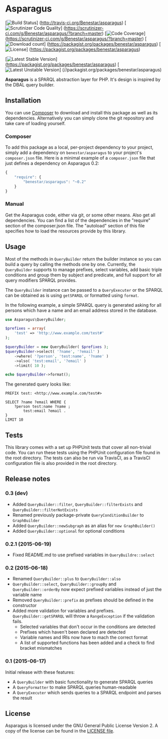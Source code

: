 # Asparagus

[![Build Status](https://secure.travis-ci.org/Benestar/asparagus.png?branch=master)]
(http://travis-ci.org/Benestar/asparagus)
[![Scrutinizer Code Quality](https://scrutinizer-ci.com/g/Benestar/asparagus/badges/quality-score.png?b=master)]
(https://scrutinizer-ci.com/g/Benestar/asparagus/?branch=master)
[![Code Coverage](https://scrutinizer-ci.com/g/Benestar/asparagus/badges/coverage.png?b=master)]
(https://scrutinizer-ci.com/g/Benestar/asparagus/?branch=master)
[![Download count](https://poser.pugx.org/benestar/asparagus/d/total.png)]
(https://packagist.org/packages/benestar/asparagus)
[![License](https://poser.pugx.org/benestar/asparagus/license.svg)]
(https://packagist.org/packages/benestar/asparagus)

[![Latest Stable Version](https://poser.pugx.org/benestar/asparagus/version.png)]
(https://packagist.org/packages/benestar/asparagus)
[![Latest Unstable Version](https://poser.pugx.org/benestar/asparagus/v/unstable.svg)]
(//packagist.org/packages/benestar/asparagus)

**Asparagus** is a SPARQL abstraction layer for PHP. It's design is inspired
by the DBAL query builder.

## Installation

You can use [Composer](http://getcomposer.org/) to download and install
this package as well as its dependencies. Alternatively you can simply clone
the git repository and take care of loading yourself.

### Composer

To add this package as a local, per-project dependency to your project, simply add a
dependency on `benestar/asparagus` to your project's `composer.json` file.
Here is a minimal example of a `composer.json` file that just defines a dependency on
Asparagus 0.2:

```js
{
    "require": {
        "benestar/asparagus": "~0.2"
    }
}
```

### Manual

Get the Asparagus code, either via git, or some other means. Also get all dependencies.
You can find a list of the dependencies in the "require" section of the composer.json file.
The "autoload" section of this file specifies how to load the resources provide by this library.

## Usage

Most of the methods in `QueryBuilder` return the builder instance so you can build a query
by calling the methods one by one. Currently, the `QueryBuilder` supports to manage prefixes,
select variables, add basic triple conditions and group them by subject and predicate, and
full support for all query modifiers SPARQL provides.

The `QueryBuilder` instance can be passed to a `QueryExecuter` or the SPARQL can be obtained
as is using `getSPARQL` or formatted using `format`.

In the following example, a simple SPARQL query is generated asking for all persons which
have a name and an email address stored in the database.

```php
use Asparagus\QueryBuilder;

$prefixes = array(
	'test' => 'http://www.example.com/test#'
);

$queryBuilder = new QueryBuilder( $prefixes );
$queryBuilder->select( '?name', '?email' )
	->where( '?person', 'test:name', '?name' )
	->also( 'test:email', '?email' )
	->limit( 10 );

echo $queryBuilder->format();
```

The generated query looks like:

```sparql
PREFIX test: <http://www.example.com/test#>

SELECT ?name ?email WHERE {
	?person test:name ?name ;
		test:email ?email .
}
LIMIT 10
```

## Tests

This library comes with a set up PHPUnit tests that cover all non-trivial code. You can run these
tests using the PHPUnit configuration file found in the root directory. The tests can also be run
via TravisCI, as a TravisCI configuration file is also provided in the root directory.

## Release notes

### 0.3 (dev)

* Added `QueryBuilder::filter`, `QueryBuilder::filterExists` and `QueryBuilder::filterNotExists`
* Renamed previously package-private `QueryConditionBuilder` to `GraphBuilder`
* Added `QueryBuilder::newSubgraph` as an alias for `new GraphBuilder()`
* Added `QueryBuilder::optional` for optional conditions

### 0.2.1 (2015-06-19)

* Fixed README.md to use prefixed variables in `QueryBuildre::select`

### 0.2 (2015-06-18)

* Renamed `QueryBuilder::plus` to `QueryBuilder::also`
* `QueryBuilder::select`, `QueryBuilder::groupBy` and `QueryBuilder::orderBy` now expect prefixed
  variables instead of just the variable name
* Removed `QueryBuilder::prefix` as prefixes should be defined in the constructor
* Added more validation for variables and prefixes. `QueryBuilder::getSPARQL` will throw a
  `RangeException` if the validation fails.
  * Selected variables that don't occur in the conditions are detected
  * Prefixes which haven't been declared are detected
  * Variable names and IRIs now have to mach the correct format
  * A list of supported functions has been added and a check to find bracket mismatches

### 0.1 (2015-06-17)

Initial release with these features:

* A `QueryBuilder` with basic functionality to generate SPARQL queries
* A `QueryFormatter` to make SPARQL queries human-readable
* A `QueryExecuter` which sends queries to a SPARQL endpoint and parses the result

## License

Asparagus is licensed under the GNU General Public License Version 2. A copy of the license can be
found in the [LICENSE file](LICENSE).
